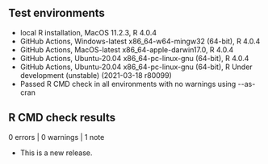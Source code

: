 ## Test environments
* local R installation, MacOS 11.2.3, R 4.0.4
* GitHub Actions, Windows-latest x86_64-w64-mingw32 (64-bit), R 4.0.4
* GitHub Actions, MacOS-latest x86_64-apple-darwin17.0, R 4.0.4
* GitHub Actions, Ubuntu-20.04 x86_64-pc-linux-gnu (64-bit), R 4.0.4
* GitHub Actions, Ubuntu-20.04 x86_64-pc-linux-gnu (64-bit), R Under development (unstable) (2021-03-18 r80099)
* Passed R CMD check in all environments with no warnings using --as-cran

## R CMD check results

0 errors | 0 warnings | 1 note

* This is a new release.

